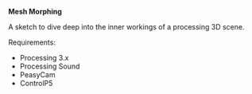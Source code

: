 **Mesh Morphing**

A sketch to dive deep into the inner workings of a processing 3D scene.

Requirements:
- Processing 3.x
- Processing Sound
- PeasyCam
- ControlP5